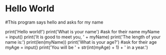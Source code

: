 # Hello World

#This program says hello and asks for my name

print('Hello world!')
print('What is your name')    #ask for their name
myName = input()
print('It is good to meet you, ' + myName)
print('The length of your name is:')
print(len(myName))
print('What is your age?')    #ask for their age
myAge = input()
print('You will be ' + str(int(myAge) + 1) + ' in a year.')


